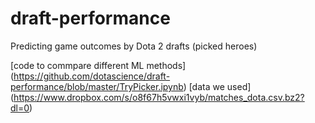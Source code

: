 # draft-performance
Predicting game outcomes by Dota 2 drafts (picked heroes)

[code to commpare different ML methods] (https://github.com/dotascience/draft-performance/blob/master/TryPicker.ipynb) 
[data we used] (https://www.dropbox.com/s/o8f67h5vwxi1vyb/matches_dota.csv.bz2?dl=0)
